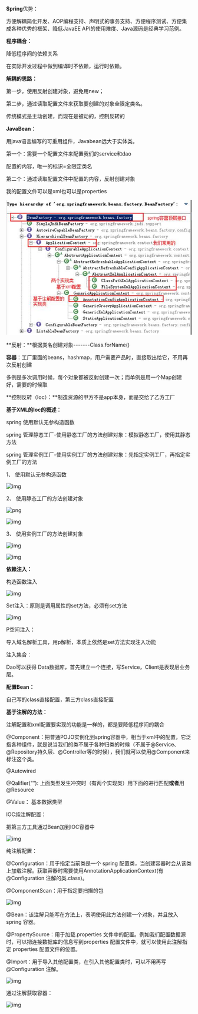 **Spring**优势：

方便解耦简化开发、AOP编程支持、声明式的事务支持、方便程序测试、方便集成各种优秀的框架、降低JavaEE API的使用难度、Java源码是经典学习范例。

 

**程序耦合：**

降低程序间的依赖关系

在实际开发过程中做到编译时不依赖，运行时依赖。

 

**解耦的思路：**

第一步，使用反射创建对象，避免用new；

第二步，通过读取配置文件来获取要创建的对象全限定类名。

传统模式是主动创建，而现在是被动的，控制反转的 

 

**JavaBean**：

用java语言编写的可重用组件，Javabean远大于实体类。

 

第一个：需要一个配置文件来配置我们的service和dao

配置的内容，唯一的标识=全限定类名

第二个：通过读取配置文件中配置的内容，反射创建对象

 

我的配置文件可以是xml也可以是properties



![image](https://github.com/memory-tech/JavaEE/blob/main/img/clip_image002.jpg)

**反射：**根据类名创建对象-------Class.forName()

 

**容器**：工厂里面的beans，hashmap，用户需要产品时，直接取出给它，不用再次反射创建

多例是多次调用时候，每个对象都被反射创建一次；而单例是用一个Map创建好，需要的时候取

 

**控制反转（Ioc）：**制造资源的甲方不是app本身，而是交给了乙方工厂

 

**基于XML的Ioc的概述：**

spring 使用默认无参构造函数

spring 管理静态工厂-使用静态工厂的方法创建对象：模拟静态工厂，使用其静态方法

spring 管理实例工厂-使用实例工厂的方法创建对象：先指定实例工厂，再指定实例工厂的方法

 

1、 使用默认无参构造函数

![img](file:///C:/Users/memory/AppData/Local/Temp/msohtmlclip1/01/clip_image004.png)

 

2、 使用静态工厂的方法创建对象

![png](file:///C:/Users/memory/AppData/Local/Temp/msohtmlclip1/01/clip_image006.png)

![img](file:///C:/Users/memory/AppData/Local/Temp/msohtmlclip1/01/clip_image008.png)

 

3、 使用实例工厂的方法创建对象

![img](file:///C:/Users/memory/AppData/Local/Temp/msohtmlclip1/01/clip_image010.png)

![img](file:///C:/Users/memory/AppData/Local/Temp/msohtmlclip1/01/clip_image012.png)

 

**依赖注入：**

 

构造函数注入

![img](file:///C:/Users/memory/AppData/Local/Temp/msohtmlclip1/01/clip_image014.jpg)

Set注入：原则是调用属性的set方法，必须有set方法

![img](file:///C:/Users/memory/AppData/Local/Temp/msohtmlclip1/01/clip_image016.jpg)

P空间注入：

导入域名解析工具，用p解析，本质上依然是set方法实现注入功能

注入集合：

 

 

Dao可以获得 Data数据库，首先建立一个连接，写Service，Client是表现层业务层。

 

**配置Bean：**

自己写的class直接配置，第三方class直接配置

 

 

**基于注解的方法：**

 

注解配置和xml配置要实现的功能是一样的，都是要降低程序间的耦合

@Component：把普通POJO实例化到spring容器中，相当于xml中的配置，它泛指各种组件，就是说当我们的类不属于各种归类的时候（不属于@Service、@Repository持久层、@Controller等的时候），我们就可以使用@Component来标注这个类。

 

@Autowired

@Qalifier(“”): 上面类型发生冲突时（有两个实现类）用下面的进行匹配**或者**用@Resource

@Value： 基本数据类型

 

IOC纯注解配置：

把第三方工具通过Bean加到IOC容器中

 

![img](file:///C:/Users/memory/AppData/Local/Temp/msohtmlclip1/01/clip_image018.png)

纯注解配置：

@Configuration：用于指定当前类是一个 spring 配置类，当创建容器时会从该类上加载注解。获取容器时需要使用AnnotationApplicationContext(有@Configuration 注解的类.class)。

@ComponentScan：用于指定要扫描的包

![img](file:///C:/Users/memory/AppData/Local/Temp/msohtmlclip1/01/clip_image019.png)

@Bean：该注解只能写在方法上，表明使用此方法创建一个对象，并且放入 spring 容器。

@PropertySource：用于加载.properties 文件中的配置。例如我们配置数据源时，可以把连接数据库的信息写到properties 配置文件中，就可以使用此注解指定 properties 配置文件的位置。

@Import：用于导入其他配置类，在引入其他配置类时，可以不用再写@Configuration 注解。

![img](file:///C:/Users/memory/AppData/Local/Temp/msohtmlclip1/01/clip_image021.png)

通过注解获取容器：

![img](file:///C:/Users/memory/AppData/Local/Temp/msohtmlclip1/01/clip_image023.png)


